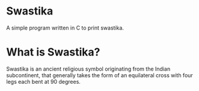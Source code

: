 # Swastika
A simple program written in C to print swastika.

# What is Swastika?
Swastika is an ancient religious symbol originating from the Indian subcontinent, that generally takes the form of an equilateral cross with four legs each bent at 90 degrees.
